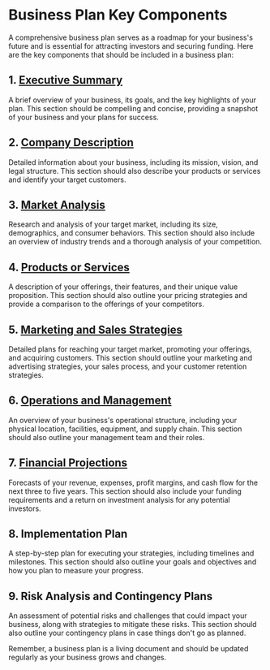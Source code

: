 # Business Plan Key Components

A comprehensive business plan serves as a roadmap for your business's future and is essential for attracting investors and securing funding. Here are the key components that should be included in a business plan:

## 1. [Executive Summary](https://github.com/mrthomware/MakerSpace/blob/main/MakerSpace/4.0_Develop_a_Business_Plan/Key%20Components%20of%20a%20Business%20Plan/Executive%20Summary.MD)

A brief overview of your business, its goals, and the key highlights of your plan. This section should be compelling and concise, providing a snapshot of your business and your plans for success.

## 2. [Company Description](https://github.com/mrthomware/MakerSpace/blob/main/MakerSpace/4.0_Develop_a_Business_Plan/Key%20Components%20of%20a%20Business%20Plan/Company%20Description.MD)

Detailed information about your business, including its mission, vision, and legal structure. This section should also describe your products or services and identify your target customers.

## 3. [Market Analysis](https://github.com/mrthomware/MakerSpace/blob/main/MakerSpace/4.0_Develop_a_Business_Plan/Key%20Components%20of%20a%20Business%20Plan/Market%20Analysis.md)

Research and analysis of your target market, including its size, demographics, and consumer behaviors. This section should also include an overview of industry trends and a thorough analysis of your competition.

## 4. [Products or Services](https://github.com/mrthomware/MakerSpace/blob/main/MakerSpace/4.0_Develop_a_Business_Plan/Key%20Components%20of%20a%20Business%20Plan/Products%20or%20Services.md)

A description of your offerings, their features, and their unique value proposition. This section should also outline your pricing strategies and provide a comparison to the offerings of your competitors.

## 5. [Marketing and Sales Strategies](https://github.com/mrthomware/MakerSpace/blob/main/MakerSpace/4.0_Develop_a_Business_Plan/Key%20Components%20of%20a%20Business%20Plan/Marketing%20and%20Sales%20Strategies.md)

Detailed plans for reaching your target market, promoting your offerings, and acquiring customers. This section should outline your marketing and advertising strategies, your sales process, and your customer retention strategies.

## 6. [Operations and Management](https://github.com/mrthomware/MakerSpace/blob/main/MakerSpace/4.0_Develop_a_Business_Plan/Key%20Components%20of%20a%20Business%20Plan/Operations%20and%20Management.md)

An overview of your business's operational structure, including your physical location, facilities, equipment, and supply chain. This section should also outline your management team and their roles.

## 7. [Financial Projections](https://github.com/mrthomware/MakerSpace/blob/main/MakerSpace/4.0_Develop_a_Business_Plan/Key%20Components%20of%20a%20Business%20Plan/Financial%20Projections.md)

Forecasts of your revenue, expenses, profit margins, and cash flow for the next three to five years. This section should also include your funding requirements and a return on investment analysis for any potential investors.

## 8. Implementation Plan

A step-by-step plan for executing your strategies, including timelines and milestones. This section should also outline your goals and objectives and how you plan to measure your progress.

## 9. Risk Analysis and Contingency Plans

An assessment of potential risks and challenges that could impact your business, along with strategies to mitigate these risks. This section should also outline your contingency plans in case things don't go as planned.

Remember, a business plan is a living document and should be updated regularly as your business grows and changes.
